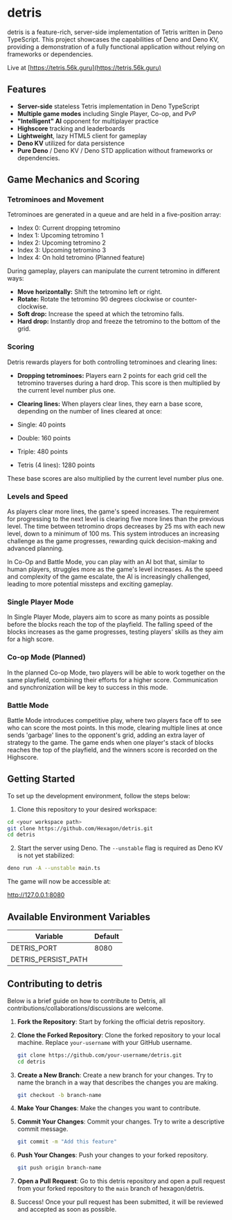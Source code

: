 # detris

detris is a feature-rich, server-side implementation of Tetris written in Deno TypeScript. This project showcases the capabilities of Deno and Deno KV, providing a demonstration of a fully functional application without relying on frameworks or dependencies. 

Live at [https://tetris.56k.guru](https://tetris.56k.guru)

## Features

- **Server-side** stateless Tetris implementation in Deno TypeScript
- **Multiple game modes** including Single Player, Co-op, and PvP
- **"Intelligent" AI** opponent for multiplayer practice
- **Highscore** tracking and leaderboards
- **Lightweight**, lazy HTML5 client for gameplay
- **Deno KV** utilized for data persistence
- **Pure Deno** / Deno KV / Deno STD application without frameworks or dependencies.

## Game Mechanics and Scoring

### Tetrominoes and Movement

Tetrominoes are generated in a queue and are held in a five-position array:

- Index 0: Current dropping tetromino
- Index 1: Upcoming tetromino 1
- Index 2: Upcoming tetromino 2
- Index 3: Upcoming tetromino 3
- Index 4: On hold tetromino (Planned feature)

During gameplay, players can manipulate the current tetromino in different ways:

- **Move horizontally:** Shift the tetromino left or right.
- **Rotate:** Rotate the tetromino 90 degrees clockwise or counter-clockwise.
- **Soft drop:** Increase the speed at which the tetromino falls.
- **Hard drop:** Instantly drop and freeze the tetromino to the bottom of the grid.

### Scoring

Detris rewards players for both controlling tetrominoes and clearing lines:

- **Dropping tetrominoes:** Players earn 2 points for each grid cell the tetromino traverses during a hard drop. This score is then multiplied by the current level number plus one.

- **Clearing lines:** When players clear lines, they earn a base score, depending on the number of lines cleared at once:

- Single: 40 points
- Double: 160 points
- Triple: 480 points
- Tetris (4 lines): 1280 points

These base scores are also multiplied by the current level number plus one.

### Levels and Speed

As players clear more lines, the game's speed increases. The requirement for progressing to the next level is clearing five more lines than the previous level. The time between tetromino drops decreases by 25 ms with each new level, down to a minimum of 100 ms. This system introduces an increasing challenge as the game progresses, rewarding quick decision-making and advanced planning.

In Co-Op and Battle Mode, you can play with an AI bot that, similar to human players, struggles more as the game's level increases. As the speed and complexity of the game escalate, the AI is increasingly challenged, leading to more potential missteps and exciting gameplay.

### Single Player Mode

In Single Player Mode, players aim to score as many points as possible before the blocks reach the top of the playfield. The falling speed of the blocks increases as the game progresses, testing players' skills as they aim for a high score.

### Co-op Mode (Planned)

In the planned Co-op Mode, two players will be able to work together on the same playfield, combining their efforts for a higher score. Communication and synchronization will be key to success in this mode.

### Battle Mode

Battle Mode introduces competitive play, where two players face off to see who can score the most points. In this mode, clearing multiple lines at once sends 'garbage' lines to the opponent's grid, adding an extra layer of strategy to the game. The game ends when one player's stack of blocks reaches the top of the playfield, and the winners score is recorded on the Highscore. 

## Getting Started

To set up the development environment, follow the steps below:

1. Clone this repository to your desired workspace:

```bash
cd <your workspace path>
git clone https://github.com/Hexagon/detris.git
cd detris
```

2. Start the server using Deno. The `--unstable` flag is required as Deno KV is
   not yet stabilized:

```bash
deno run -A --unstable main.ts
```

The game will now be accessible at:

http://127.0.0.1:8080

## Available Environment Variables

| Variable            | Default               |
| ------------------- | --------------------- |
| DETRIS_PORT         | 8080                  |
| DETRIS_PERSIST_PATH | <default kv location> |

## Contributing to detris

Below is a brief guide on how to contribute to Detris, all contributions/collaborations/discussions are welcome.

1. **Fork the Repository**: Start by forking the official detris repository.

2. **Clone the Forked Repository**: Clone the forked repository to your local machine. Replace `your-username` with your GitHub username.

    ```bash
    git clone https://github.com/your-username/detris.git
    cd detris
    ```

3. **Create a New Branch**: Create a new branch for your changes. Try to name the branch in a way that describes the changes you are making.

    ```bash
    git checkout -b branch-name
    ```

4. **Make Your Changes**: Make the changes you want to contribute.

5. **Commit Your Changes**: Commit your changes. Try to write a descriptive commit message.

    ```bash
    git commit -m "Add this feature"
    ```

6. **Push Your Changes**: Push your changes to your forked repository.

    ```bash
    git push origin branch-name
    ```

7. **Open a Pull Request**: Go to this detris repository and open a pull request from your forked repository to the `main` branch of hexagon/detris.


8. Success! Once your pull request has been submitted, it will be reviewed and accepted as soon as possible.
